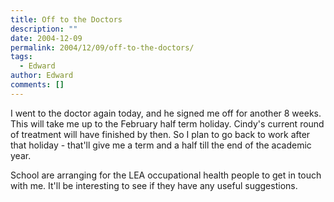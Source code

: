```yaml
---
title: Off to the Doctors
description: ""
date: 2004-12-09
permalink: 2004/12/09/off-to-the-doctors/
tags:
  - Edward
author: Edward
comments: []
---
```


I went to the doctor again today, and he signed me off for another 8
weeks. This will take me up to the February half term holiday. Cindy\'s
current round of treatment will have finished by then. So I plan to go
back to work after that holiday - that\'ll give me a term and a half
till the end of the academic year.

School are arranging for the LEA occupational health people to get in
touch with me. It\'ll be interesting to see if they have any useful
suggestions.

